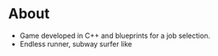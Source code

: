 # About

- Game developed in C++ and blueprints for a job selection.
- Endless runner, subway surfer like